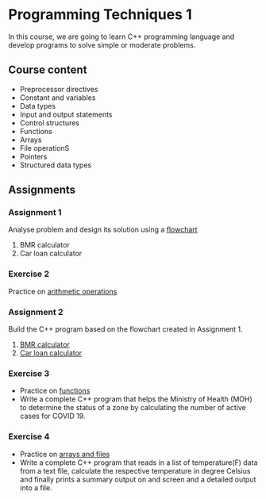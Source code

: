 # Programming Techniques 1
In this course, we are going to learn C++ programming language and develop programs to solve simple or moderate problems.

## Course content
- Preprocessor directives
- Constant and variables
- Data types
- Input and output statements
- Control structures
- Functions
- Arrays
- File operationS
- Pointers
- Structured data types

## Assignments
### Assignment 1
Analyse problem and design its solution using a [flowchart](https://github.com/Yuylam/semester-1/blob/6bb359be888c374f23b2671ea579c3059f7c11ef/programming-techniques-1/Assignment%201%20GOE%20JIE%20YING%20LAM%20YOKE%20YU.pdf)
1. BMR calculator
2. Car loan calculator

### Exercise 2
Practice on [arithmetic operations](https://github.com/Yuylam/semester-1/blob/e9dcfcebc4da5363b4a3f7d7f6d92f8acaeaea12/programming-techniques-1/Exercise%202%20LAM%20YOKE%20YU.cpp)

### Assignment 2
Build the C++ program based on the flowchart created in Assignment 1.
1. [BMR calculator](https://github.com/Yuylam/semester-1/blob/e9dcfcebc4da5363b4a3f7d7f6d92f8acaeaea12/programming-techniques-1/Assignment%202%20Set%201%20GOE%20JIE%20YING%20LAM%20YOKE%20YU.cpp)
2. [Car loan calculator](https://github.com/Yuylam/semester-1/blob/e9dcfcebc4da5363b4a3f7d7f6d92f8acaeaea12/programming-techniques-1/Assignment%202%20Set%202%20GOE%20JIE%20YING%20LAM%20YOKE%20YU.cpp)

### Exercise 3
- Practice on [functions](https://github.com/Yuylam/semester-1/blob/e9dcfcebc4da5363b4a3f7d7f6d92f8acaeaea12/programming-techniques-1/Exercise%203%20LAM%20YOKE%20YU.cpp)
- Write a complete C++ program that helps the Ministry of Health (MOH) to determine the status of a zone by calculating the number of active cases for COVID 19.

### Exercise 4
- Practice on [arrays and files](https://github.com/Yuylam/semester-1/blob/fb9c2017b994b064598d63cfe1caf2e2da9ac019/programming-techniques-1/Exercise%204%20LAM%20YOKE%20YU.cpp)
- Write a complete C++ program that reads in a list of temperature(F) data from a text file, calculate the respective temperature in degree Celsius and finally prints a summary output on and screen and a detailed output into a file.
